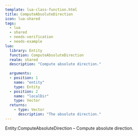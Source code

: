 ```yaml
---
template: lua-class-function.html
title: ComputeAbsoluteDirection
icon: lua-shared
tags:
  - lua
  - shared
  - needs-verification
  - needs-example
lua:
  library: Entity
  function: ComputeAbsoluteDirection
  realm: shared
  description: "Compute absolute direction."
  
  arguments:
  - position: 1
    name: "entity"
    type: Entity
  - position: 2
    name: "localDir"
    type: Vector
  returns:
    - type: Vector
      description: "The absolute direction."
---
```


<div class="lua__search__keywords">
Entity:ComputeAbsoluteDirection &#x2013; Compute absolute direction.
</div>
